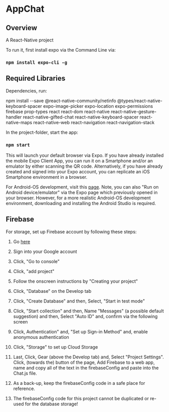# AppChat
## Overview

A React-Native project

To run it, first install expo via the Command Line via:

### `npm install expo-cli -g`

## Required Libraries

Dependencies, run:

npm install --save @react-native-community/netinfo @types/react-native-keyboard-spacer expo-image-picker expo-location expo-permissions firebase prop-types react react-dom react-native react-native-gesture-handler react-native-gifted-chat react-native-keyboard-spacer react-native-maps react-native-web react-navigation react-navigation-stack

In the project-folder, start the app:

### `npm start`

This will launch your default browser via Expo. If you have already installed the mobile Expo Client App, you can run it on a Smartphone and/or an emulator by either scanning the QR code. Alternatively, if you have already created and signed into your Expo account, you can replicate an iOS Smartphone environment in a browser.</br>

For Android-OS development, visit this [page](https://docs.expo.io/versions/latest/workflow/android-studio-emulator/). Note, you can also "Run on Android device/emulator" via the Expo page which previously opened in your browser. However, for a more realistic Android-OS development environment, downloading and installing the Android Studio is required.

## Firebase 

For storage, set up Firebase account by following these steps: </br>

1. Go [here](https://firebase.google.com/?hl=en)

2. Sign into your Google account</br>

3. Click, "Go to console"</br>

4. Click, "add project"</br>

5. Follow the onscreen instructions by "Creating your project"</br>

6. Click, "Database" on the Develop tab </br>

7. Click, "Create Database" and then, Select, "Start in test mode"</br>

8. Click, "Start collection" and then, Name "Messages" (a possible default suggestion) and then, Select "Auto ID" and, confirm via the following screen</br>

9. Click, Authentication" and, "Set up Sign-in Method" and, enable anonymous authentication</br>

10. Click, "Storage" to set up Cloud Storage</br>

11. Last, Click, Gear (above the Develop tab) and, Select "Project Settings". Click, (towards the) button of the page, Add Firebase to a web app, name and copy all of the text in the firebaseConfig and paste into the Chat.js file.</br>

12. As a back-up, keep the firebaseConfig code in a safe place for reference. </br>

13. The firebaseConfig code for this project cannot be duplicated or re-used for the database storage! 
